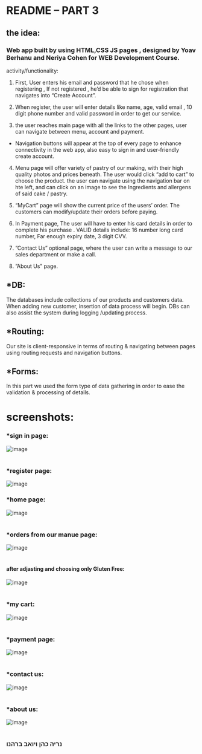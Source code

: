 

# README – PART 3
## the idea:
### Web app built by using HTML,CSS JS pages , designed by Yoav Berhanu and Neriya Cohen for WEB Development Course.
activity/functionality:
1)	First, User enters his email and password that he chose when registering , If not registered , he’d be able to sign for registration that navigates into “Create Account”.
   
2)	When register, the user will enter details like name,  age, valid email , 10 digit phone number and valid password in order to get our service.
   
3)	the user reaches main page with all the links to the other pages, user can navigate between menu, account and payment.
* Navigation buttons will appear at the top of every page to enhance connectivity in the web app, also easy to sign in and user-friendly create account.
  
4)	Menu page will offer variety of pastry of our making, with their high quality photos and prices beneath. The user would click “add to cart” to choose the product.
   the user can navigate using the navigation bar on hte left, and can click on an image to see the Ingredients and allergens of said cake / pastry.
   
5)	“MyCart” page will show the current price of the users’ order. The customers can modify/update their orders before paying.
   
6)	In Payment page, The user will have to enter his card details in order to complete his purchase . VALID details include: 16 number long card number, Far enough expiry date, 3 digit CVV.
   
7)	”Contact Us” optional page, where the user can write a message to our sales department or make a call.

8) ”About Us” page.

## *DB: 
The databases include collections of our products and customers data. When adding new customer, insertion of data process will begin. DBs can also assist the system during logging /updating process.  

## *Routing:
Our site is client-responsive in terms of routing & navigating between pages using routing requests and navigation buttons.

## *Forms: 
In this part we used the form type of data gathering in order to ease the validation & processing of details.

# screenshots:

### *sign in page:
![image](https://github.com/neriya-hub/Group-8-part-C/assets/135694507/f2d7953e-aec4-44ea-89f4-330b4c8a293e)

#

### *register page:
![image](https://github.com/neriya-hub/Group-8-part-C/assets/135694507/f4096223-a60a-4dbe-9816-6f22c81af251)


### *home page:
![image](https://github.com/neriya-hub/Group-8-part-C/assets/135694507/9951eb09-e058-4ae3-9bf0-bf27d2f739b9)

#

### *orders from our manue page:
![image](https://github.com/neriya-hub/Group-8-part-C/assets/135694507/46770b1a-e1b8-40dd-9b18-a136b16a6d51)

# 

#### after adjasting and choosing only Gluten Free:
![image](https://github.com/neriya-hub/Group-8-part-C/assets/135694507/abdfe156-535b-4885-9a82-6b3d964da8db)

#

### *my cart:
![image](https://github.com/neriya-hub/Group-8-part-C/assets/135694507/58bd1259-67b0-40f1-b14f-90881ed21091)

#

### *payment page:
![image](https://github.com/neriya-hub/Group-8-part-C/assets/135694507/44970b8b-7ca8-4029-bec4-c6d93397b926)

#

### *contact us:
![image](https://github.com/neriya-hub/Group-8-part-C/assets/135694507/743bac8e-f65c-4438-bb15-2ada5f1fca0c)

#

### *about us:
![image](https://github.com/neriya-hub/Group-8-part-C/assets/135694507/ff8f7cfe-0bcd-407b-9479-eecb095dbfb1)

#


### נריה כהן ויואב ברהנו
